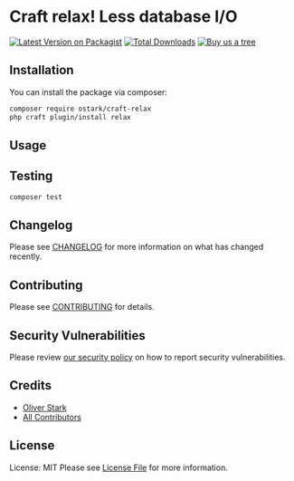 # Craft relax! Less database I/O 

[![Latest Version on Packagist](https://img.shields.io/packagist/v/ostark/craft-relax.svg?style=flat-square)](https://packagist.org/packages/ostark/craft-relax)
[![Total Downloads](https://img.shields.io/packagist/dt/ostark/craft-relax.svg?style=flat-square)](https://packagist.org/packages/ostark/craft-relax)
[![Buy us a tree](https://img.shields.io/badge/Treeware-%F0%9F%8C%B3-lightgreen)](https://plant.treeware.earth/ostark/craft-relax)

## Installation

You can install the package via composer:

```bash
composer require ostark/craft-relax
php craft plugin/install relax
```

## Usage



## Testing

```bash
composer test
```

## Changelog

Please see [CHANGELOG](CHANGELOG.md) for more information on what has changed recently.

## Contributing

Please see [CONTRIBUTING](.github/CONTRIBUTING.md) for details.

## Security Vulnerabilities

Please review [our security policy](../../security/policy) on how to report security vulnerabilities.

## Credits

- [Oliver Stark](https://github.com/ostark)
- [All Contributors](../../contributors)

## License

License: MIT
Please see [License File](LICENSE.md) for more information.
